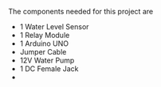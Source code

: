 The components needed for this project are
- 1 Water Level Sensor
- 1 Relay Module
- 1 Arduino UNO
- Jumper Cable
- 12V Water Pump
- 1 DC Female Jack
- 
